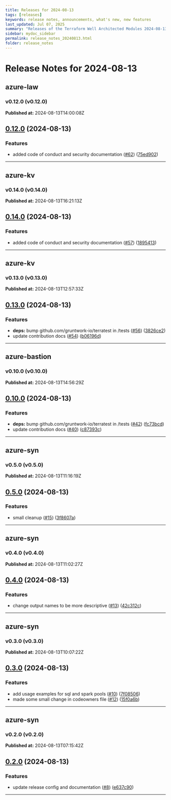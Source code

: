 ```yaml
---
title: Releases for 2024-08-13
tags: [releases]
keywords: release notes, announcements, what's new, new features
last_updated: Jul 07, 2025
summary: "Releases of the Terraform Well Architected Modules 2024-08-13"
sidebar: mydoc_sidebar
permalink: release_notes_20240813.html
folder: release_notes
---
```


# Release Notes for 2024-08-13

## azure-law
### v0.12.0 (v0.12.0)
**Published at:** 2024-08-13T14:00:08Z

## [0.12.0](https://github.com/CloudNationHQ/terraform-azure-law/compare/v0.11.0...v0.12.0) (2024-08-13)


### Features

* added code of conduct and security documentation ([#62](https://github.com/CloudNationHQ/terraform-azure-law/issues/62)) ([75ed902](https://github.com/CloudNationHQ/terraform-azure-law/commit/75ed902d5a4b17f5c5311699cfd9d8faa1a33308))

---

## azure-kv
### v0.14.0 (v0.14.0)
**Published at:** 2024-08-13T16:21:13Z

## [0.14.0](https://github.com/CloudNationHQ/terraform-azure-kv/compare/v0.13.0...v0.14.0) (2024-08-13)


### Features

* added code of conduct and security documentation ([#57](https://github.com/CloudNationHQ/terraform-azure-kv/issues/57)) ([1895413](https://github.com/CloudNationHQ/terraform-azure-kv/commit/1895413641bbaf9b13084797c5174ba47e895375))

---

## azure-kv
### v0.13.0 (v0.13.0)
**Published at:** 2024-08-13T12:57:33Z

## [0.13.0](https://github.com/CloudNationHQ/terraform-azure-kv/compare/v0.12.0...v0.13.0) (2024-08-13)


### Features

* **deps:** bump github.com/gruntwork-io/terratest in /tests ([#56](https://github.com/CloudNationHQ/terraform-azure-kv/issues/56)) ([3826ce2](https://github.com/CloudNationHQ/terraform-azure-kv/commit/3826ce221af9d4d5c8df8d9a05c7270a1a49eeab))
* update contribution docs ([#54](https://github.com/CloudNationHQ/terraform-azure-kv/issues/54)) ([b06196d](https://github.com/CloudNationHQ/terraform-azure-kv/commit/b06196d4d89cc64e24d6339668d9a00ef9572530))

---

## azure-bastion
### v0.10.0 (v0.10.0)
**Published at:** 2024-08-13T14:56:29Z

## [0.10.0](https://github.com/CloudNationHQ/terraform-azure-bastion/compare/v0.9.0...v0.10.0) (2024-08-13)


### Features

* **deps:** bump github.com/gruntwork-io/terratest in /tests ([#42](https://github.com/CloudNationHQ/terraform-azure-bastion/issues/42)) ([fc73bcd](https://github.com/CloudNationHQ/terraform-azure-bastion/commit/fc73bcdde643b4a667a9f791e6cf068027a1b3be))
* update contribution docs ([#40](https://github.com/CloudNationHQ/terraform-azure-bastion/issues/40)) ([c87393c](https://github.com/CloudNationHQ/terraform-azure-bastion/commit/c87393c450ffba69b8a2a6b020f4aeb7dc6ddd7a))

---

## azure-syn
### v0.5.0 (v0.5.0)
**Published at:** 2024-08-13T11:16:19Z

## [0.5.0](https://github.com/CloudNationHQ/terraform-azure-syn/compare/v0.4.0...v0.5.0) (2024-08-13)


### Features

* small cleanup ([#15](https://github.com/CloudNationHQ/terraform-azure-syn/issues/15)) ([3f8607a](https://github.com/CloudNationHQ/terraform-azure-syn/commit/3f8607ae74dbcc97282475dfad7d2f1b9bec866b))

---

## azure-syn
### v0.4.0 (v0.4.0)
**Published at:** 2024-08-13T11:02:27Z

## [0.4.0](https://github.com/CloudNationHQ/terraform-azure-syn/compare/v0.3.0...v0.4.0) (2024-08-13)


### Features

* change output names to be more descriptive ([#13](https://github.com/CloudNationHQ/terraform-azure-syn/issues/13)) ([42c312c](https://github.com/CloudNationHQ/terraform-azure-syn/commit/42c312c3c3ddbf4006fa4ba9d62a21439eaf8065))

---

## azure-syn
### v0.3.0 (v0.3.0)
**Published at:** 2024-08-13T10:07:22Z

## [0.3.0](https://github.com/CloudNationHQ/terraform-azure-syn/compare/v0.2.0...v0.3.0) (2024-08-13)


### Features

* add usage examples for sql and spark pools ([#10](https://github.com/CloudNationHQ/terraform-azure-syn/issues/10)) ([7f08506](https://github.com/CloudNationHQ/terraform-azure-syn/commit/7f085067cc7046427997abbd386c774a20344fe8))
* made some small change in codeowners file ([#12](https://github.com/CloudNationHQ/terraform-azure-syn/issues/12)) ([15f0a6b](https://github.com/CloudNationHQ/terraform-azure-syn/commit/15f0a6bd0c0587eca301161071467e3494b3f68b))

---

## azure-syn
### v0.2.0 (v0.2.0)
**Published at:** 2024-08-13T07:15:42Z

## [0.2.0](https://github.com/CloudNationHQ/terraform-azure-syn/compare/v0.1.0...v0.2.0) (2024-08-13)


### Features

* update release config and documentation ([#8](https://github.com/CloudNationHQ/terraform-azure-syn/issues/8)) ([e637c90](https://github.com/CloudNationHQ/terraform-azure-syn/commit/e637c900046fa9a9b45937c50103f142680409be))

---

